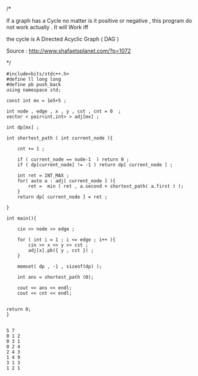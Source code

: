 /*

If a graph has a Cycle no matter is it positive or negative , this program do not work actually . It will Work iff 

the cycle is A Directed Acyclic Graph ( DAG ) 

Source : http://www.shafaetsplanet.com/?p=1072


*/

```
#include<bits/stdc++.h>
#define ll long long
#define pb push_back
using namespace std;

const int mx = 1e5+5 ;

int node , edge , x , y , cst , cnt = 0  ;
vector < pair<int,int> > adj[mx] ;

int dp[mx] ;

int shortest_path ( int current_node ){

    cnt += 1 ;

    if ( current_node == node-1  ) return 0 ;
    if ( dp[current_node] != -1 ) return dp[ current_node ] ;

    int ret = INT_MAX ;
    for( auto a : adj[ current_node ] ){
        ret =  min ( ret , a.second + shortest_path( a.first ) );
    }
    return dp[ current_node ] = ret ;

}

int main(){

    cin >> node >> edge ;

    for ( int i = 1 ; i <= edge ; i++ ){
        cin >> x >> y >> cst ;
        adj[x].pb({ y , cst }) ;
    }

    memset( dp , -1 , sizeof(dp) );

    int ans = shortest_path (0);

    cout << ans << endl;
    cout << cnt << endl;


return 0;
}
```
```

5 7
0 1 2
0 3 1
0 2 4
2 4 3
1 4 9
3 1 3
1 2 1

```


